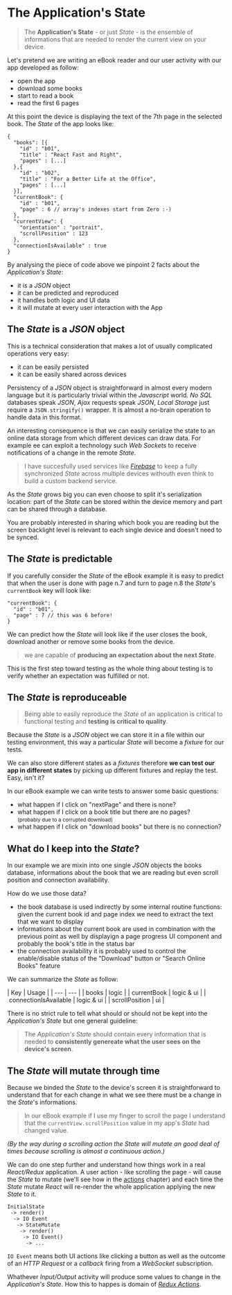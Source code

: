 # The Application's State

> The **Application's State** - or just _State_ - is the ensemble of informations that are needed to render the current view on your device.

Let's pretend we are writing an eBook reader and our user activity with our app developed as follow:

- open the app
- download some books
- start to read a book
- read the first 6 pages

At this point the device is displaying the text of the 7th page in the selected book. The _State_ of the app looks like:

	{
	  "books": [{
	  	"id" : "b01",
	  	"title" : "React Fast and Right",
	  	"pages" : [...]
	  },{
	    "id" : "b02",
	    "title" : "For a Better Life at the Office",
	    "pages" : [...]
	  }],
	  "currentBook": {
	  	"id" : "b01",
	  	"page" : 6 // array's indexes start from Zero :-)
	  },
	  "currentView": {
	    "orientation" : "portrait",
	    "scrollPosition" : 123
	  },
	  "connectionIsAvailable" : true
	}

By analysing the piece of code above we pinpoint 2 facts about the _Application's State_:

- it is a _JSON_ object
- it can be predicted and reproduced
- it handles both logic and UI data
- it will mutate at every user interaction with the App

## The _State_ is a _JSON_ object

This is a technical consideration that makes a lot of usually complicated operations very easy:

- it can be easily persisted
- it can be easily shared across devices

Persistency of a _JSON_ object is straightforward in almost every modern language but it is particularly trivial within the _Javascript_ world. _No SQL_ databases speak _JSON_, _Ajax_ requests speak _JSON_, _Local Storage_ just require a `JSON.stringify()` wrapper. It is almost a no-brain operation to handle data in this format.

An interesting consequence is that we can easily serialize the state to an online data storage from which different devices can draw data. For example ee can exploit a technology such _Web Sockets_ to receive notifications of a change in the remote _State_. 

> I have succesfully used services like [_Firebase_](http://firebase.io) to keep a fully 
> synchronized _State_ across multiple devices withouth even think to build a 
> custom backend service.

As the _State_ grows big you can even choose to split it's serialization location: part of the _State_ can be stored within the device memory and part can be shared through a database. 

You are probably interested in sharing which book you are reading but the screen backlight level is relevant to each single device and doesn't need to be synced.

## The _State_ is predictable

If you carefully consider the _State_ of the eBook example it is easy to predict that when the user is done with page n.7 and turn to page n.8 the _State_'s `currentBook` key will look like:

	"currentBook": {
	  "id" : "b01",
	  "page" : 7 // this was 6 before!
	}

We can predict how the _State_ will look like if the user closes the book, download another or remove some books from the device.

> we are capable of **producing an expectation about the next _State_**.

This is the first step toward testing as the whole thing about testing is to verify whether an expectation was fulfilled or not. 


## The _State_ is reproduceable

> Being able to easily reproduce the _State_ of an application is critical 
> to functional testing and **testing is critical to quality**.

Because the _State_ is a _JSON_ object we can store it in a file within our testing environment, this way a particular _State_ will become a _fixture_ for our tests.

We can also store different states as a _fixtures_ therefore **we can test our app in different states** by picking up different fixtures and replay the test. Easy, isn't it?

In our eBook example we can write tests to answer some basic questions:

- what happen if I click on "nextPage" and there is none?
- what happen if I click on a book title but there are no pages?  
  <small>(probably due to a corrupted download)</small>
- what happen if I click on "download books" but there is no connection?

## What do I keep into the _State_?

In our example we are mixin into one single _JSON_ objects the books database, informations about the book that we are reading but even scroll position and connection availability.

How do we use those data?

- the book database is used indirectly by some internal routine functions: given the current book id and page index we need to extract the text that we want to display
- informations about the current book are used in combination with the previous point as well by displayign a page progress UI component and probably the book's title in the status bar
- the connection availability it is probably used to control the enable/disable status of the "Download" button or "Search Online Books" feature

We can summarize the _State_ as follow:

| Key | Usage |
| --- | --- |
| books | logic |
| currentBook | logic & ui |
| connectionIsAvailable | logic & ui |
| scrollPosition | ui |

There is no strict rule to tell what should or should not be kept into the _Application's State_ but one general guideline:

> The _Application's State_ should contain every information that is needed to 
> **consistently genereate what the user sees on the device's screen**.

## The _State_ will mutate through time

Because we binded the _State_ to the device's screen it is straightforward to understand that for each change in what we see there must be a change in the _State_'s informations.

> In our eBook example if I use my finger to scroll the page I understand that 
> the `currentView.scrollPosition` value in my app's _State_ had changed value.

_(By the way during a scrolling action the _State_ will mutate an good deal of times because scrolling is almost a continuous action.)_

We can do one step further and understand how things work in a real _React/Redux_ application. A user action - like scrolling the page - will cause the _State_ to mutate (we'll see how in the [actions](./actions.md) chapter) and each time the _State_ mutate _React_ will re-render the whole application applying the new _State_ to it.

	InitialState
	 -> render()
	  -> IO Event
	   -> StateMutate
	    -> render()
	     -> IO Event()
	      -> ...

`IO Event` means both UI actions like clicking a button as well as the outcome of an _HTTP Request_ or a _callback_ firing from a _WebSocket_ subscription.

Whathever _Input/Output_ activity will produce some values to change in the _Application's State_. How this to happes is domain of [_Redux Actions_](./actions.md).




















